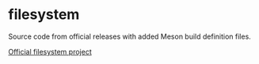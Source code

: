 # filesystem

Source code from official releases with added Meson build definition files.

[Official filesystem project](https://github.com/gulrak/filesystem)